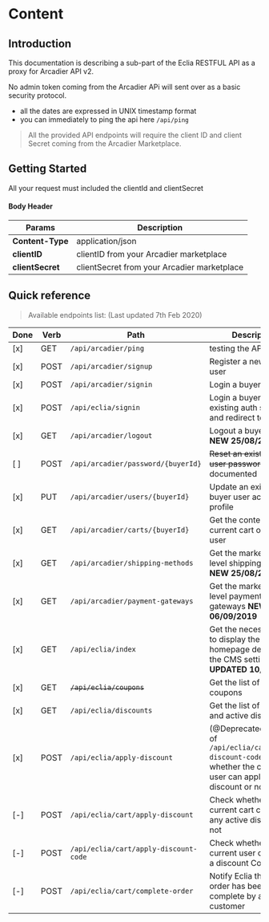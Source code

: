 # Content

## Introduction

This documentation is describing a sub-part of the Eclia RESTFUL API as a proxy for Arcadier API v2.

No admin token coming from the Arcadier APi will sent over as a basic security protocol.

- all the dates are expressed in UNIX timestamp format
- you can immediately to ping the api here `/api/ping`

> All the provided API endpoints will require the client ID and client Secret coming from the Arcadier Marketplace.


## Getting Started

All your request must included the clientId and clientSecret

#### Body Header

| Params       | Description                                                       |
|--------------|-------------------------------------------------------------------|
| **Content-Type**    | application/json                                       |
| **clientID**    | clientID from your Arcadier marketplace                                       |
| **clientSecret** | clientSecret from your Arcadier marketplace                                    |



## Quick reference

> Available endpoints list: (Last updated 7th Feb 2020)


| Done | Verb  | Path                                                               | Description   | Arcadier API v2 correspondance    |
|------|-------|--------------------------------------------------------------------|-------------- | --------------------------------- |
|[x]| GET   | `/api/arcadier/ping`                                | testing the API |
|[x]| POST   | `/api/arcadier/signup`                                | Register a new buyer user | `https://{marketplace}.arcadier.io/api/v2/accounts/register`
|[x]| POST   | `/api/arcadier/signin`                                | Login a buyer user | `https://{marketplace}.arcadier.io/token`
|[x]| POST   | `/api/eclia/signin`                                | Login a buyer user with existing auth session and redirect to url | `https://{marketplace}.arcadier.io/token`
|[x]| GET   | `/api/arcadier/logout`                                | Logout a buyer user **NEW 25/08/2019** | `https://{marketplace}.arcadier.io/api/v2/accounts/sign-out`
|[ ]| POST   | `/api/arcadier/password/{buyerId}`                                | ~~Reset an existing buyer user password~~ not documented | `???`
|[x]| PUT   | `/api/arcadier/users/{buyerId}`                                | Update an existing buyer user account profile | `https://{marketplace}.arcadier.io/api/v2/users/{buyerId}`
|[x]| GET    | `/api/arcadier/carts/{buyerId}`                                | Get the content of the current cart of a buyer user | `https://{marketplace}.arcadier.io/api/v2/users/{buyerID}/carts`
|[x]| GET   | `/api/arcadier/shipping-methods`                                | Get the marketplace level shipping methods **NEW 25/08/2019** | `https://{marketplace}.arcadier.io/api/v2/{adminId}/shipping-methods`
|[x]| GET   | `/api/arcadier/payment-gateways`                                | Get the marketplace level payment gateways **NEW 06/09/2019** | `https://{marketplace}.arcadier.io/api/v2/admins/{adminId}/payment-gateways`
|[x]| GET   | `/api/eclia/index`                                | Get the necessary data to display the homepage defined in the CMS settings **UPDATED 10/09/2019** | na
|[x]| GET   | ~~`/api/eclia/coupons`~~                                | Get the list of available coupons | na
|[x]| GET   | `/api/eclia/discounts`                                | Get the list of available and active discounts | na
|[x]| POST   | `/api/eclia/apply-discount`                                | (@Deprecated in favor of `/api/eclia/cart/apply-discount-code`) Check whether the current user can apply a discount or not | na
|[-]| POST   | `/api/eclia/cart/apply-discount`                                | Check whether the current cart can apply any active discount or not | na
|[-]| POST   | `/api/eclia/cart/apply-discount-code`                                | Check whether the current user can apply a discount Code or not | na
|[-]| POST   | `/api/eclia/cart/complete-order`                                | Notify Eclia that an order has been complete by a customer | na

